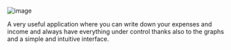 ![image](https://github.com/Stefanonuzz/Gestione-Risparmi/assets/172398275/e3deb117-2e0e-4f84-b81e-0e3d3968bbc1)

A very useful application where you can write down your expenses and income and always have everything under control thanks also to the graphs and a simple and intuitive interface.
